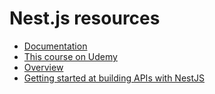# Nest.js resources

* [Documentation](https://nestjs.com/)
* [This course on Udemy](https://www.udemy.com/course/nestjs-zero-to-hero/?referralCode=F672C0C701844DC91F4D)
* [Overview](https://medium.com/javascript-in-plain-english/a-crash-course-in-nestjs-cccfc0090a16)
* [Getting started at building APIs with NestJS](https://auth0.com/blog/developing-a-secure-api-with-nestjs-getting-started/)